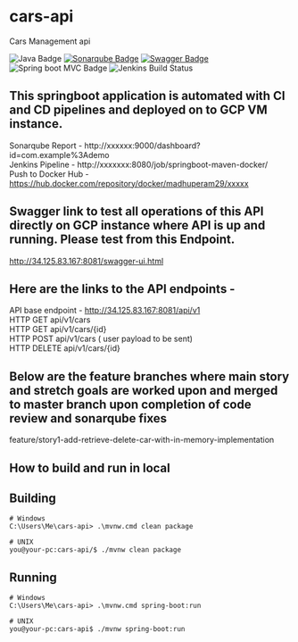 # cars-api
Cars Management api

![Java Badge](https://img.shields.io/badge/java-11-red?logo=java)
[![Sonarqube Badge](https://img.shields.io/badge/Sonarqube-gray?logo=Sonarqube)](http://xxxxxxx:9000/dashboard?id=com.example%3Ademo)
[![Swagger Badge](https://img.shields.io/badge/Swagger-API%20Spec-6DB33F?logo=Swagger)]( http://xxxxx:8081/swagger-ui.html)
![Spring boot MVC Badge](https://img.shields.io/badge/Spring%20Boot-MVC-6DB33F?logo=spring)
![Jenkins Build Status](http://34.125.83.167:8080/buildStatus/icon?job=springboot-maven-docker "http://xxxxxx:8080/job/cars-api/")

## This springboot application is automated with CI and CD pipelines and deployed on to GCP VM instance.
Sonarqube Report -  http://xxxxxx:9000/dashboard?id=com.example%3Ademo  <br />
Jenkins Pipeline - http://xxxxxxx:8080/job/springboot-maven-docker/ <br />
Push to Docker Hub - https://hub.docker.com/repository/docker/madhuperam29/xxxxx <br />

## Swagger link to test all operations of this API directly on GCP instance where API is up and running. Please test from this Endpoint.
http://34.125.83.167:8081/swagger-ui.html <br />

## Here are the links to the API endpoints  - 
API base endpoint  - http://34.125.83.167:8081/api/v1 <br />
HTTP GET api/v1/cars <br />
HTTP GET api/v1/cars/{id} <br />
HTTP POST api/v1/cars ( user payload to be sent) <br />
HTTP DELETE api/v1/cars/{id} <br />

## Below are the feature branches where main story and stretch goals are worked upon and merged to master branch upon completion of code review and sonarqube fixes
feature/story1-add-retrieve-delete-car-with-in-memory-implementation <br>

## How to build and run in local

## Building

```console
# Windows
C:\Users\Me\cars-api> .\mvnw.cmd clean package
```
```dos
# UNIX
you@your-pc:cars-api/$ ./mvnw clean package
```

## Running

```console
# Windows
C:\Users\Me\cars-api> .\mvnw.cmd spring-boot:run
```
```dos
# UNIX
you@your-pc:cars-api$ ./mvnw spring-boot:run


